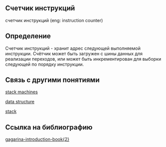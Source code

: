 ## Счетчик инструкций
cчетчик инструкций (eng: instruction counter) 

## Определение
Счетчик инструкций -  хранит адрес следующей выполняемой инструкции. Счётчик может быть загружен с шины данных для реализации переходов, или может быть инкрементирован для выборки следующей по порядку инструкции.

## Связь с другими понятиями

[stack machines](https://github.com/vernikkkkkkkkkkkkkkkkkkk/concept/blob/main/virtual%20machines/stack%20machines/stack%20machines.md)

[data structure](https://github.com/vernikkkkkkkkkkkkkkkkkkk/concept/blob/main/virtual%20machines/stack%20machines/data%20structure.md)

[stack](https://github.com/vernikkkkkkkkkkkkkkkkkkk/concept/blob/main/virtual%20machines/stack%20machines/stack.md)

## Cсылка на библиографию
[gagarina-introduction-book{2}](https://github.com/vernikkkkkkkkkkkkkkkkkkk/concept/blob/main/bibliography/stack%20machines/gagarina-introduction-book%7B2%7D.md)
